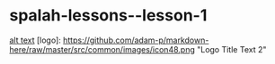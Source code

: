 # spalah-lessons--lesson-1
[alt text](https://github.com/adam-p/markdown-here/raw/master/src/common/images/icon48.png "Logo Title Text 1")
[logo]: https://github.com/adam-p/markdown-here/raw/master/src/common/images/icon48.png "Logo Title Text 2"

